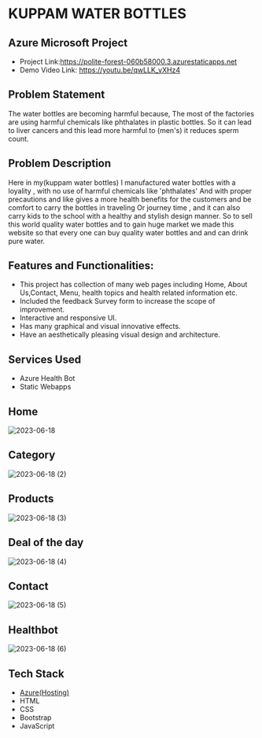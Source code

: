 # KUPPAM WATER BOTTLES
## Azure  Microsoft Project
- Project Link:https://polite-forest-060b58000.3.azurestaticapps.net
- Demo Video Link: https://youtu.be/qwLLK_yXHz4
## Problem Statement
The water bottles are becoming harmful because, The most of the factories are using harmful chemicals like phthalates in plastic bottles. So it can lead to liver cancers  and this lead more harmful to (men's) it reduces sperm count. 
## Problem Description
Here in my(kuppam water bottles) I manufactured water bottles with a loyality , with no use of harmful chemicals like 'phthalates' And with proper precautions and like gives a more health benefits for the customers and be comfort to carry the bottles in traveling Or journey time , and it can also carry kids to the school with a healthy and stylish design manner.
So to sell this world quality water bottles and to gain huge market we made this website so that every one can buy quality water bottles and and can drink pure water.
## Features and Functionalities:
- This project has collection of many web pages including Home, About Us,Contact, Menu, health topics and health related information etc.
- Included the feedback Survey form to increase the scope of improvement.
- Interactive and responsive UI.
- Has many graphical and visual innovative effects.
- Have an aesthetically pleasing visual design and architecture.

## Services Used
- Azure Health Bot
- Static Webapps
## Home
![2023-06-18](https://github.com/muyeen2002/kuppamwaterbottles/assets/126650961/128781e5-1678-477b-a3d3-a3812e1a00bd)
## Category
![2023-06-18 (2)](https://github.com/muyeen2002/kuppamwaterbottles/assets/126650961/3a57fcb8-58e8-4476-b7f8-061d56ca5575)
## Products
![2023-06-18 (3)](https://github.com/muyeen2002/kuppamwaterbottles/assets/126650961/c69b8574-2703-45f2-9705-57c0af177e80)
## Deal of the day
![2023-06-18 (4)](https://github.com/muyeen2002/kuppamwaterbottles/assets/126650961/dd32e4a8-ab6b-4bc6-8ba5-57237692eebf)
## Contact
![2023-06-18 (5)](https://github.com/muyeen2002/kuppamwaterbottles/assets/126650961/e5dd3c71-8904-401b-b5c5-5553445c3eaf)
## Healthbot
![2023-06-18 (6)](https://github.com/muyeen2002/kuppamwaterbottles/assets/126650961/f79b5577-c00b-419e-92be-01b3b9366119)
## Tech Stack 
- [Azure(Hosting)](https://azure.microsoft.com/en-in/features/azure-portal/)
- HTML
- CSS
- Bootstrap
- JavaScript
